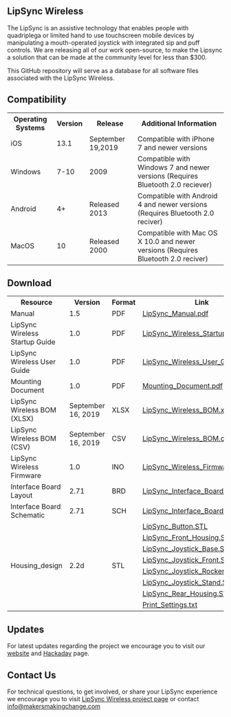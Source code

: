 ## LipSync Wireless

The LipSync is an assistive technology that enables people with quadriplega or limited hand to use touchscreen mobile devices by manipulating a mouth-operated joystick with integrated sip and puff controls. We are releasing all of our work open-source, to make the Lipsync a solution that can be made at the community level for less than $300.

This GitHub repository will serve as a database for all software files associated with the LipSync Wireless.


## Compatibility 

 <table style="width:100%">
  <tr>
    <th>Operating Systems</th>
    <th>Version</th>
    <th>Release</th>
    <th>Additional Information</th>
  <tr>
    <td>iOS</td>
    <td>13.1</td>
    <td>September 19,2019</td>
    <td>Compatible with iPhone 7 and newer versions</td>
  </tr>
  <tr>
    <td>Windows</td>
    <td>7-10</td>
    <td>2009</td>
    <td>Compatible with Windows 7 and newer versions (Requires Bluetooth 2.0 reciever)</td>
  </tr>
  <tr>
    <td>Android</td>
    <td>4+</td>
    <td>Released 2013</td>
    <td>Compatible with Android 4 and newer versions (Requires Bluetooth 2.0 reciver)</td>
  </tr>
  <tr>
    <td>MacOS</td>
    <td>10</td>
    <td>Released 2000</td>
    <td>Compatible with Mac OS X 10.0 and newer versions (Requires Bluetooth 2.0 reciver)</td>
  </tr>
  </table> 

## Download

 <table style="width:100%">
  <tr>
    <th>Resource</th>
    <th>Version</th>
    <th>Format</th>
    <th>Link</th>
  <tr>
    <td>Manual</td>
    <td>1.5</td>
    <td>PDF</td>
    <td><a href="https://github.com/makersmakingchange/LipSync-Wireless/blob/master/LipSync_Manual.pdf">LipSync_Manual.pdf</a></td>
  </tr>
  <tr>
    <td>LipSync Wireless Startup Guide</td>
    <td>1.0</td>
    <td>PDF</td>
    <td><a href="https://github.com/makersmakingchange/LipSync-Wireless/blob/master/LipSync_Wireless_Startup_Guide.pdf">LipSync_Wireless_Startup_Guide.pdf</a></td>
  </tr>
  <tr>
    <td>LipSync Wireless User Guide</td>
    <td>1.0</td>
    <td>PDF</td>
    <td><a href="https://github.com/makersmakingchange/LipSync-Wireless/blob/master/LipSync_Wireless_User_Guide.pdf">LipSync_Wireless_User_Guide.pdf</a></td>
  </tr>
  <tr>
     <td>Mounting Document</td>
     <td>1.0</td>
     <td>PDF</td>
     <td><a href="https://github.com/makersmakingchange/LipSync-Wireless/blob/master/Mounting_Document.pdf">Mounting_Document.pdf</a></td>
  </tr>
  <tr>
    <td>LipSync Wireless BOM (XLSX)</td>
    <td>September 16, 2019</td>
    <td>XLSX</td>
    <td><a href="https://github.com/makersmakingchange/LipSync-Wireless/raw/master/LipSync_Wireless_BOM.xlsx">LipSync_Wireless_BOM.xlsx</a></td>
  </tr>
  <tr>
    <td>LipSync Wireless BOM (CSV)</td>
    <td>September 16, 2019</td>
    <td>CSV</td>
    <td><a href="https://raw.githubusercontent.com/makersmakingchange/LipSync-Wireless/master/LipSync_Wireless_BOM.csv" download target="_blank">LipSync_Wireless_BOM.csv</a></td>
  </tr>
  <tr>
    <td>LipSync Wireless Firmware</td>
    <td>1.0</td>
    <td>INO</td>
    <td><a href="https://github.com/makersmakingchange/LipSync-Wireless/raw/master/Software/LipSync_Wireless_Firmware/LipSync_Wireless_Firmware.ino">LipSync_Wireless_Firmware.ino</a></td>
  </tr>
  <tr>
    <td>Interface Board Layout</td>
    <td>2.71</td>
    <td>BRD</td>
    <td><a href="https://raw.githubusercontent.com/makersmakingchange/LipSync-Wireless/master/Hardware/PCB_design/LipSync_Interface_Board.brd">LipSync_Interface_Board.brd</a></td>
  </tr>
  <tr>
    <td>Interface Board Schematic</td>
    <td>2.71</td>
    <td>SCH</td>
    <td><a href="https://raw.githubusercontent.com/makersmakingchange/LipSync-Wireless/master/Hardware/PCB_design/LipSync_Interface_Board.sch">LipSync_Interface_Board.sch</a></td>
  </tr>
    <tr>
    <td rowspan="9">Housing_design</td>
    <td rowspan="9">2.2d</td>
    <td rowspan="9">STL</td>
    <td><a href="https://raw.githubusercontent.com/makersmakingchange/LipSync-Wireless/master/Hardware/Housing_design/LipSync_Button.STL">LipSync_Button.STL</a></td>
  </tr>
  <tr>
  <td><a href="https://github.com/makersmakingchange/LipSync-Wireless/raw/master/Hardware/Housing_design/LipSync_Front_Housing.STL">LipSync_Front_Housing.STL</a></td>
  </tr>
  <tr>
	<td><a href="https://github.com/makersmakingchange/LipSync-Wireless/raw/master/Hardware/Housing_design/LipSync_Joystick_Base.STL">LipSync_Joystick_Base.STL</a></td>
</tr>
<tr>
  <td><a href="https://github.com/makersmakingchange/LipSync-Wireless/raw/master/Hardware/Housing_design/LipSync_Joystick_Front.STL">LipSync_Joystick_Front.STL</a></td>
</tr>
<tr>
  <td><a href="https://github.com/makersmakingchange/LipSync-Wireless/raw/master/Hardware/Housing_design/LipSync_Joystick_Rocker.STL">LipSync_Joystick_Rocker.STL</a></td>
</tr>
<tr>
    <td><a href="https://github.com/makersmakingchange/LipSync-Wireless/blob/master/Hardware/Housing_design/LipSync_Joystick_Stand.STL">LipSync_Joystick_Stand.STL</a></td>
</tr>
<tr>
  <td><a href="https://github.com/makersmakingchange/LipSync-Wireless/raw/master/Hardware/Housing_design/LipSync_Rear_Housing.stl">LipSync_Rear_Housing.STL</a></td>
</tr>
<tr>
  <td><a href="https://raw.githubusercontent.com/makersmakingchange/LipSync-Wireless/master/Hardware/Housing_design/Print_Settings.txt">Print_Settings.txt</a></td>
</tr>
</table> 

## Updates 
For latest updates regarding the project we encourage you to visit our <a href="https://www.makersmakingchange.com/">website</a> and <a href="https://hackaday.io/project/13424-lipsync">Hackaday</a> page.


## Contact Us

For technical questions, to get involved, or share your LipSync experience we encourage you to visit [LipSync Wireless project page](https://www.makersmakingchange.com/project/lipsyncwireless/) or contact info@makersmakingchange.com




